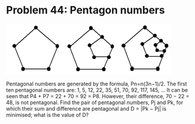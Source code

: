 # Problem 44: Pentagon numbers

![p344](img/044.gif)

Pentagonal numbers are generated by the formula, Pn=n(3n−1)/2. The first
ten pentagonal numbers are: 1, 5, 12, 22, 35, 51, 70, 92, 117, 145, ...
It can be seen that P4 + P7 = 22 + 70 = 92 = P8. However, their
difference, 70 − 22 = 48, is not pentagonal. Find the pair of pentagonal
numbers, Pj and Pk, for which their sum and difference are pentagonal
and D = |Pk − Pj| is minimised; what is the value of D?